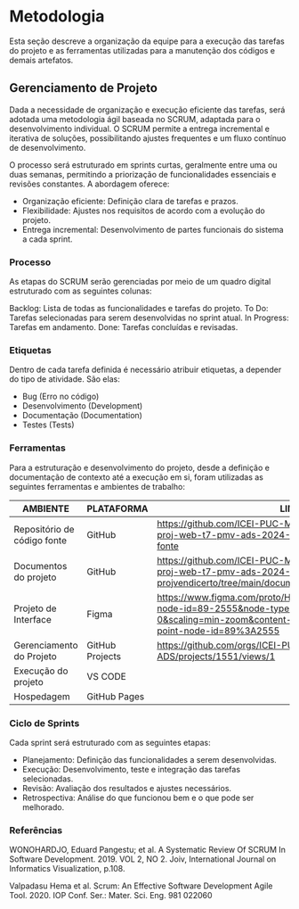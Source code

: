 # Metodologia

Esta seção descreve a organização da equipe para a execução das tarefas do projeto e as ferramentas utilizadas para a manutenção dos códigos e demais artefatos.


## Gerenciamento de Projeto
Dada a necessidade de organização e execução eficiente das tarefas, será adotada uma metodologia ágil baseada no SCRUM, adaptada para o desenvolvimento individual. O SCRUM permite a entrega incremental e iterativa de soluções, possibilitando ajustes frequentes e um fluxo contínuo de desenvolvimento.

O processo será estruturado em sprints curtas, geralmente entre uma ou duas semanas, permitindo a priorização de funcionalidades essenciais e revisões constantes. A abordagem oferece:

- Organização eficiente: Definição clara de tarefas e prazos.
- Flexibilidade: Ajustes nos requisitos de acordo com a evolução do projeto.
- Entrega incremental: Desenvolvimento de partes funcionais do sistema a cada sprint.

### Processo

As etapas do SCRUM serão gerenciadas por meio de um quadro digital estruturado com as seguintes colunas:

Backlog: Lista de todas as funcionalidades e tarefas do projeto.
To Do: Tarefas selecionadas para serem desenvolvidas no sprint atual.
In Progress: Tarefas em andamento.
Done: Tarefas concluídas e revisadas.

### Etiquetas
<p>Dentro de cada tarefa definida é necessário atribuir etiquetas, a depender do tipo de atividade. São elas:
</p>

<ul>
  <li>Bug (Erro no código)</li>
  <li>Desenvolvimento (Development)</li>
  <li>Documentação (Documentation)</li>
  <li>Testes (Tests)</li>
</ul>

  
### Ferramentas

Para a estruturação e desenvolvimento do projeto, desde a definição e documentação de contexto até a execução em si, foram utilizadas as seguintes ferramentas e ambientes de trabalho:

| AMBIENTE                            | PLATAFORMA                         | LINK DE ACESSO                         |
|-------------------------------------|------------------------------------|----------------------------------------|
| Repositório de código fonte         | GitHub                             |    https://github.com/ICEI-PUC-Minas-PMV-ADS/pmv-ads-2024-2-e1-proj-web-t7-pmv-ads-2024-2-e1-projvendicerto/tree/main/codigo-fonte                     |
| Documentos do projeto               | GitHub                             |    https://github.com/ICEI-PUC-Minas-PMV-ADS/pmv-ads-2024-2-e1-proj-web-t7-pmv-ads-2024-2-e1-projvendicerto/tree/main/documentos                         |
| Projeto de Interface                | Figma                              |https://www.figma.com/proto/HyHUMQ80fvT4EcuCfsQKNm/VENDICERTO?node-id=89-2555&node-type=canvas&t=Lpgh52kxnsSlWIlS-0&scaling=min-zoom&content-scaling=fixed&page-id=0%3A1&starting-point-node-id=89%3A2555 |
| Gerenciamento do Projeto            | GitHub Projects                    |https://github.com/orgs/ICEI-PUC-Minas-PMV-ADS/projects/1551/views/1|
| Execução do projeto                 | VS CODE                            |                                        |
| Hospedagem                          | GitHub Pages                       |                                        |


### Ciclo de Sprints 

Cada sprint será estruturado com as seguintes etapas:

- Planejamento: Definição das funcionalidades a serem desenvolvidas.
- Execução: Desenvolvimento, teste e integração das tarefas selecionadas.
- Revisão: Avaliação dos resultados e ajustes necessários.
- Retrospectiva: Análise do que funcionou bem e o que pode ser melhorado.

### Referências

WONOHARDJO, Eduard Pangestu; et al. A Systematic Review Of SCRUM In Software Development. 2019. VOL 2, NO 2. Joiv, International Journal on Informatics Visualization, p.108.

Valpadasu Hema et al. Scrum: An Effective Software Development Agile Tool. 2020. IOP Conf. Ser.: Mater. Sci. Eng. 981 022060